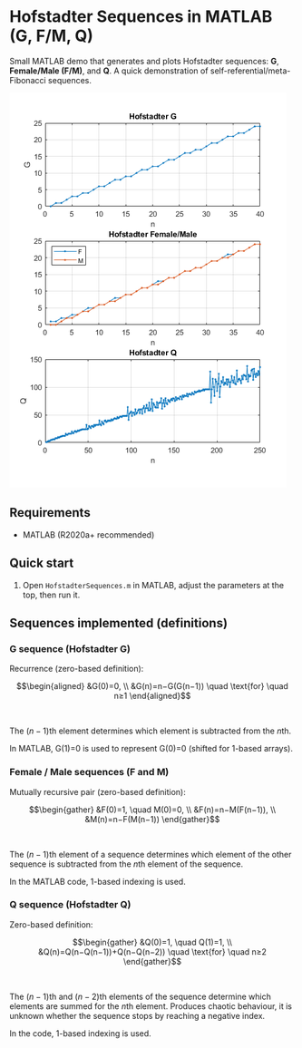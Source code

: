 # Hofstadter Sequences in MATLAB (G, F/M, Q)

Small MATLAB demo that generates and plots Hofstadter sequences:
**G**, **Female/Male (F/M)**, and **Q**. A quick demonstration of
self-referential/meta-Fibonacci sequences.

![G, F/M, Q screenshots](docs/preview.png)

## Requirements
- MATLAB (R2020a+ recommended)

## Quick start

1. Open `HofstadterSequences.m` in MATLAB, adjust the parameters at the top, then run it.

## Sequences implemented (definitions)

### G sequence (Hofstadter G)

Recurrence (zero-based definition):

```math
\begin{aligned}
&G(0)=0, \\
&G(n)=n−G⁣(G(n−1)) \quad \text{for} \quad n≥1
\end{aligned}
```
<br/>

The $(n-1)\text{th}$ element determines which element is subtracted from the $n\text{th}$.


In MATLAB, G(1)=0 is used to represent G(0)=0 (shifted for 1-based arrays).

### Female / Male sequences (F and M)

Mutually recursive pair (zero-based definition):


```math
\begin{gather}
&F(0)=1, \quad M(0)=0, \\
&F(n)=n−M(F(n−1)), \\
&M(n)=n−F(M(n−1))
\end{gather}
```
<br/>

The $(n-1)\text{th}$ element of a sequence determines which element of the other sequence is subtracted from the $n\text{th}$ element of the sequence.

In the MATLAB code, 1-based indexing is used.

### Q sequence (Hofstadter Q)

Zero-based definition:

```math
\begin{gather}
&Q(0)=1, \quad Q(1)=1, \\
&Q(n)=Q⁣(n−Q(n−1))+Q⁣(n−Q(n−2)) \quad \text{for} \quad n≥2
\end{gather}
```
<br/>

The $(n-1)\text{th}$ and $(n-2)\text{th}$ elements of the sequence determine which elements are summed for the $n\text{th}$ element. Produces chaotic behaviour, it is unknown whether the sequence stops by reaching a negative index.

In the code, 1-based indexing is used.
